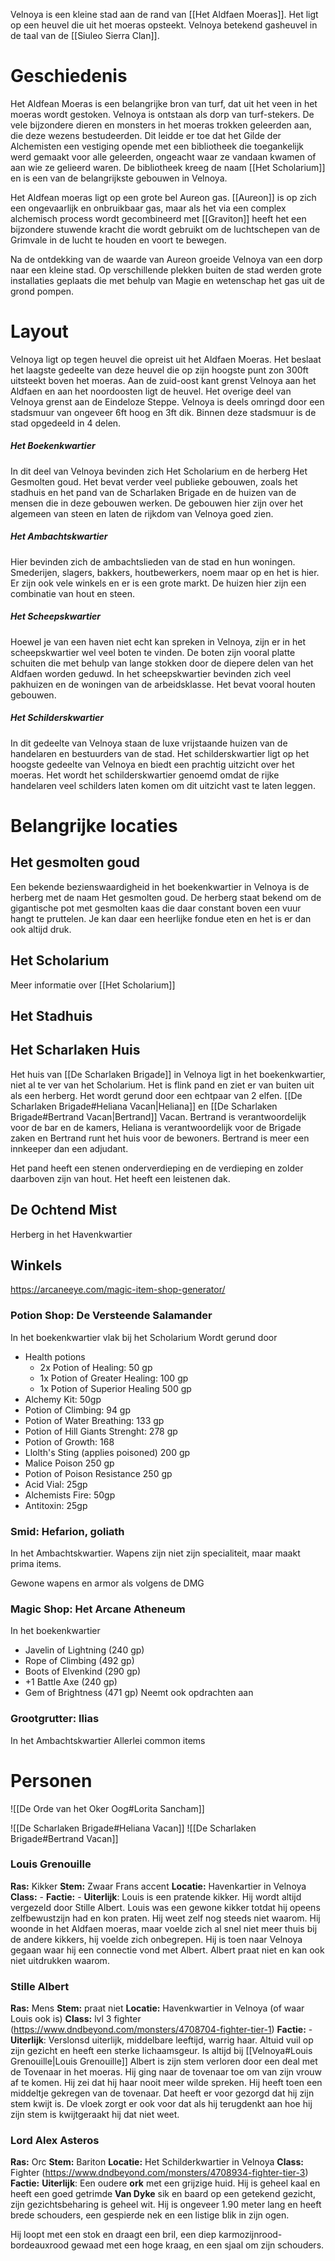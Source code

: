 Velnoya is een kleine stad aan de rand van [[Het Aldfaen Moeras]]. Het ligt op een heuvel die uit het moeras opsteekt. Velnoya betekend gasheuvel in de taal van de [[Siuleo Sierra Clan]].

# Geschiedenis
Het Aldfean Moeras is een belangrijke bron van turf, dat uit het veen in het moeras wordt gestoken. Velnoya is ontstaan als dorp van turf-stekers. 
De vele bijzondere dieren en monsters in het moeras trokken geleerden aan, die deze wezens bestudeerden. Dit leidde er toe dat het Gilde der Alchemisten een vestiging opende met een bibliotheek die toegankelijk werd gemaakt voor alle geleerden, ongeacht waar ze vandaan kwamen of aan wie ze gelieerd waren. De bibliotheek kreeg de naam [[Het Scholarium]] en is een van de belangrijkste gebouwen in Velnoya. 

Het Aldfean moeras ligt op een grote bel Aureon gas. [[Aureon]] is op zich een ongevaarlijk en onbruikbaar gas, maar als het via een complex alchemisch process wordt gecombineerd met [[Graviton]] heeft het een bijzondere stuwende kracht die wordt gebruikt om de luchtschepen van de Grimvale in de lucht te houden en voort te bewegen.

Na de ontdekking van de waarde van Aureon groeide Velnoya van een dorp naar een kleine stad. Op verschillende plekken buiten de stad werden grote installaties geplaats die met behulp van Magie en wetenschap het gas uit de grond pompen. 

# Layout
Velnoya ligt op tegen heuvel die opreist uit het Aldfaen Moeras. Het beslaat het laagste gedeelte van deze heuvel die op zijn hoogste punt zon 300ft uitsteekt boven het moeras. Aan de zuid-oost kant grenst Velnoya aan het Aldfaen en aan het noordoosten ligt de heuvel. Het overige deel van Velnoya grenst aan de Eindeloze Steppe. Velnoya is deels omringd door een stadsmuur van ongeveer 6ft hoog en 3ft dik. Binnen deze stadsmuur is de stad opgedeeld in 4 delen.
##### Het Boekenkwartier
In dit deel van Velnoya bevinden zich Het Scholarium en de herberg Het Gesmolten goud. Het bevat verder veel publieke gebouwen, zoals het stadhuis en het pand van de Scharlaken Brigade en de huizen van de mensen die in deze gebouwen werken. De gebouwen hier zijn over het algemeen van steen en laten de rijkdom van Velnoya goed zien.
##### Het Ambachtskwartier
Hier bevinden zich de ambachtslieden van de stad en hun woningen. Smederijen, slagers, bakkers, houtbewerkers, noem maar op en het is hier. Er zijn ook vele winkels en er is een grote markt. De huizen hier zijn een combinatie van hout en steen.
##### Het Scheepskwartier
Hoewel je van een haven niet echt kan spreken in Velnoya, zijn er in het scheepskwartier wel veel boten te vinden. De boten zijn vooral platte schuiten die met behulp van lange stokken door de diepere delen van het Aldfaen worden geduwd. In het scheepskwartier bevinden zich veel pakhuizen en de woningen van de arbeidsklasse. Het bevat vooral houten gebouwen.
##### Het Schilderskwartier
In dit gedeelte van Velnoya staan de luxe vrijstaande huizen van de handelaren en bestuurders van de stad. Het schilderskwartier ligt op het hoogste gedeelte van Velnoya en biedt een prachtig uitzicht over het moeras. Het wordt het schilderskwartier genoemd omdat de rijke handelaren veel schilders laten komen om dit uitzicht vast te laten leggen.


# Belangrijke locaties

## Het gesmolten goud
Een bekende bezienswaardigheid in het boekenkwartier in Velnoya is de herberg met de naam Het gesmolten goud. De herberg staat bekend om de gigantische pot met gesmolten kaas die daar constant boven een vuur hangt te pruttelen. Je kan daar een heerlijke fondue eten en het is er dan ook altijd druk.

## Het Scholarium
Meer informatie over [[Het Scholarium]] 

## Het Stadhuis


## Het Scharlaken Huis
Het huis van [[De Scharlaken Brigade]] in Velnoya ligt in het boekenkwartier, niet al te ver van het Scholarium.
Het is flink pand en ziet er van buiten uit als een herberg. Het wordt gerund door een echtpaar van 2 elfen. [[De Scharlaken Brigade#Heliana Vacan|Heliana]] en [[De Scharlaken Brigade#Bertrand Vacan|Bertrand]] Vacan. Bertrand is verantwoordelijk voor de bar en de kamers, Heliana is verantwoordelijk voor de Brigade zaken en Bertrand runt het huis voor de bewoners. Bertrand is meer een innkeeper dan een adjudant.

Het pand heeft een stenen onderverdieping en de verdieping en zolder daarboven zijn van hout. Het heeft een leistenen dak.

## De Ochtend Mist
Herberg in het Havenkwartier

## Winkels
https://arcaneeye.com/magic-item-shop-generator/

### Potion Shop: De Versteende Salamander
In het boekenkwartier vlak bij het Scholarium
Wordt gerund door 
- Health potions
	- 2x Potion of Healing: 50 gp
	- 1x Potion of Greater Healing: 100 gp
	- 1x Potion of Superior Healing 500 gp
- Alchemy Kit: 50gp
- Potion of Climbing: 94 gp
- Potion of Water Breathing: 133 gp
- Potion of Hill Giants Strenght: 278 gp
- Potion of Growth: 168
- Llolth's Sting (applies poisoned) 200 gp
- Malice Poison 250 gp
- Potion of Poison Resistance 250 gp
- Acid Vial: 25gp
- Alchemists Fire: 50gp
- Antitoxin: 25gp

### Smid: Hefarion, goliath
In het Ambachtskwartier. Wapens zijn niet zijn specialiteit, maar maakt prima items.

Gewone wapens en armor als volgens de DMG


### Magic Shop: Het Arcane Atheneum
In het boekenkwartier
- Javelin of Lightning (240 gp)
- Rope of Climbing (492 gp)
- Boots of Elvenkind (290 gp)
- +1 Battle Axe (240 gp)
- Gem of Brightness (471 gp)
Neemt ook opdrachten aan

### Grootgrutter: Ilias
In het Ambachtskwartier
Allerlei common items


# Personen

![[De Orde van het Oker Oog#Lorita Sancham]]

![[De Scharlaken Brigade#Heliana Vacan]]
![[De Scharlaken Brigade#Bertrand Vacan]]

### Louis Grenouille
**Ras:** Kikker
**Stem:** Zwaar Frans accent
**Locatie:** Havenkartier in Velnoya
**Class:** -
**Factie:** -
**Uiterlijk**:  Louis is een pratende kikker. Hij wordt altijd vergezeld door Stille Albert. Louis was een gewone kikker totdat hij opeens zelfbewustzijn had en kon praten. Hij weet zelf nog steeds niet waarom. Hij woonde in het Aldfaen moeras, maar voelde zich al snel niet meer thuis bij de andere kikkers, hij voelde zich onbegrepen. Hij is toen naar Velnoya gegaan waar hij een connectie vond met Albert. Albert praat niet en kan ook niet uitdrukken waarom.

### Stille Albert
**Ras:** Mens
**Stem:** praat niet
**Locatie:** Havenkwartier in Velnoya (of waar Louis ook is)
**Class:** lvl 3 fighter (https://www.dndbeyond.com/monsters/4708704-fighter-tier-1)
**Factie:** -
**Uiterlijk**: Verslonsd uiterlijk, middelbare leeftijd, warrig haar. Altuid vuil op zijn gezicht en heeft een sterke lichaamsgeur. Is altijd bij [[Velnoya#Louis Grenouille|Louis Grenouille]]
Albert is zijn stem verloren door een deal met de Tovenaar in het moeras. Hij ging naar de tovenaar toe om van zijn vrouw af te komen. Hij zei dat hij haar nooit meer wilde spreken. Hij heeft toen  een middeltje gekregen van de tovenaar. Dat heeft er voor gezorgd dat hij zijn stem kwijt is. De vloek zorgt er ook voor dat als hij terugdenkt aan hoe hij zijn stem is kwijtgeraakt hij dat niet weet. 

### Lord Alex Asteros
**Ras:** Orc
**Stem:** Bariton
**Locatie:** Het Schilderkwartier in Velnoya
**Class:** Fighter (https://www.dndbeyond.com/monsters/4708934-fighter-tier-3)
**Factie:** 
**Uiterlijk**: 
Een oudere **ork** met een grijzige huid. Hij is geheel kaal en heeft een goed getrimde **Van Dyke** sik en baard op een getekend gezicht, zijn gezichtsbeharing is geheel wit. Hij is ongeveer 1.90 meter lang en heeft brede schouders, een gespierde nek en een listige blik in zijn ogen.

Hij loopt met een stok en draagt een bril, een diep karmozijnrood-bordeauxrood gewaad met een hoge kraag, en een sjaal om zijn schouders.

